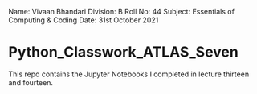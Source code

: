Name: Vivaan Bhandari
Division: B
Roll No: 44
Subject: Essentials of Computing & Coding
Date: 31st October 2021
# Python_Classwork_ATLAS_Seven
This repo contains the Jupyter Notebooks I completed in lecture thirteen and fourteen.
